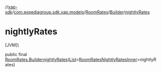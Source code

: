 //[xap-sdk](../../../../index.md)/[com.expediagroup.sdk.xap.models](../../index.md)/[RoomRates](../index.md)/[Builder](index.md)/[nightlyRates](nightly-rates.md)

# nightlyRates

[JVM]\

public final [RoomRates.Builder](index.md)[nightlyRates](nightly-rates.md)([List](https://docs.oracle.com/javase/8/docs/api/java/util/List.html)&lt;[RoomRatesNightlyRatesInner](../../-room-rates-nightly-rates-inner/index.md)&gt;nightlyRates)
